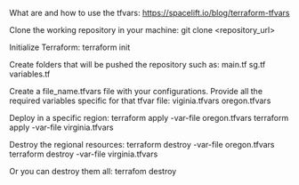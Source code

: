What are and how to use the tfvars:
https://spacelift.io/blog/terraform-tfvars

Clone the working repository in your machine:
git clone <repository_url>

Initialize Terraform:
terraform init

Create folders that will be pushed the repository such as:
main.tf
sg.tf
variables.tf

Create a file_name.tfvars file with your configurations. Provide all the required variables specific for that tfvar file:
viginia.tfvars
oregon.tfvars

Deploy in a specific region:
terraform apply -var-file oregon.tfvars
terraform apply -var-file virginia.tfvars

Destroy the regional resources:
terraform destroy -var-file oregon.tfvars
terraform destroy -var-file virginia.tfvars

Or you can destroy them all:
terrafom destroy
